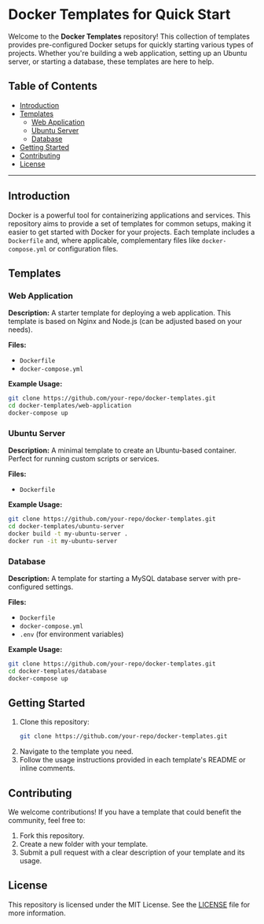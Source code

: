 # Docker Templates for Quick Start

Welcome to the **Docker Templates** repository! This collection of templates provides pre-configured Docker setups for quickly starting various types of projects. Whether you're building a web application, setting up an Ubuntu server, or starting a database, these templates are here to help.

## Table of Contents

- [Introduction](#introduction)
- [Templates](#templates)
  - [Web Application](#web-application)
  - [Ubuntu Server](#ubuntu-server)
  - [Database](#database)
- [Getting Started](#getting-started)
- [Contributing](#contributing)
- [License](#license)

---

## Introduction

Docker is a powerful tool for containerizing applications and services. This repository aims to provide a set of templates for common setups, making it easier to get started with Docker for your projects. Each template includes a `Dockerfile` and, where applicable, complementary files like `docker-compose.yml` or configuration files.

## Templates

### Web Application

**Description:**
A starter template for deploying a web application. This template is based on Nginx and Node.js (can be adjusted based on your needs).

**Files:**
- `Dockerfile`
- `docker-compose.yml`

**Example Usage:**
```bash
git clone https://github.com/your-repo/docker-templates.git
cd docker-templates/web-application
docker-compose up
```

### Ubuntu Server

**Description:**
A minimal template to create an Ubuntu-based container. Perfect for running custom scripts or services.

**Files:**
- `Dockerfile`

**Example Usage:**
```bash
git clone https://github.com/your-repo/docker-templates.git
cd docker-templates/ubuntu-server
docker build -t my-ubuntu-server .
docker run -it my-ubuntu-server
```

### Database

**Description:**
A template for starting a MySQL database server with pre-configured settings.

**Files:**
- `Dockerfile`
- `docker-compose.yml`
- `.env` (for environment variables)

**Example Usage:**
```bash
git clone https://github.com/your-repo/docker-templates.git
cd docker-templates/database
docker-compose up
```

## Getting Started

1. Clone this repository:
   ```bash
   git clone https://github.com/your-repo/docker-templates.git
   ```
2. Navigate to the template you need.
3. Follow the usage instructions provided in each template's README or inline comments.

## Contributing

We welcome contributions! If you have a template that could benefit the community, feel free to:

1. Fork this repository.
2. Create a new folder with your template.
3. Submit a pull request with a clear description of your template and its usage.

## License

This repository is licensed under the MIT License. See the [LICENSE](LICENSE) file for more information.
